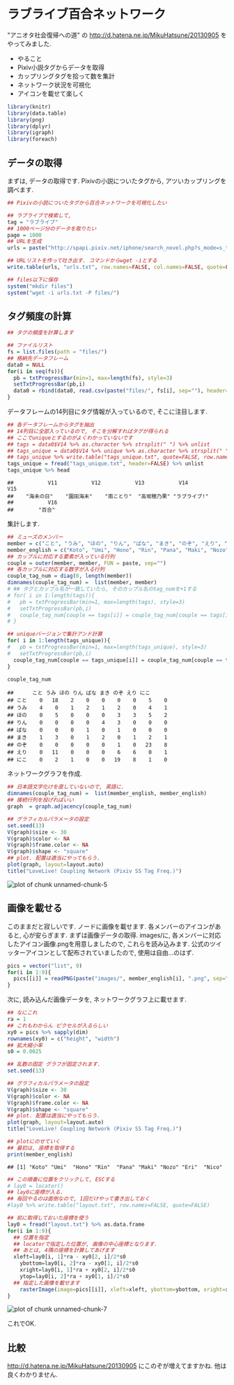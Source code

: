 ラブライブ百合ネットワーク
===
"アニオタ社会復帰への道" の 
http://d.hatena.ne.jp/MikuHatsune/20130905
をやってみました. 

* やること
 * Pixiv小説タグからデータを取得
 * カップリングタグを拾って数を集計
 * ネットワーク状況を可視化
 * アイコンを載せて楽しく


```r
library(knitr)
library(data.table)
library(png)
library(dplyr)
library(igraph)
library(foreach)
```

## データの取得
まずは, データの取得です. 
Pixivの小説についたタグから, アツいカップリングを調べます.

```r
## Pixivの小説についたタグから百合ネットワークを可視化したい

## ラブライブで検索して, 
tag = "ラブライブ"
## 1000ページ分のデータを取りたい
page = 1000
## URLを生成
urls = paste("http://spapi.pixiv.net/iphone/search_novel.php?s_mode=s_tag&p=", seq(page), "&word=", tag, sep="")

## URLリストを作って吐き出す. コマンドからwget -iとする
write.table(urls, "urls.txt", row.names=FALSE, col.names=FALSE, quote=FALSE)

## files以下に保存
system("mkdir files")
system("wget -i urls.txt -P files/")
```

## タグ頻度の計算

```r
## タグの頻度を計算します

## ファイルリスト
fs = list.files(path = "files/")
## 格納先データフレーム
data0 = NULL
for(i in seq(fs)){
  pb = txtProgressBar(min=1, max=length(fs), style=3)
  setTxtProgressBar(pb,i)
  data0 = rbind(data0, read.csv(paste("files/", fs[i], sep=""), header=FALSE))
}
```

データフレームの14列目にタグ情報が入っているので, そこに注目します.

```r
## 各データフレームからタグを抽出
## 14列目に全部入っているので, そこを分解すればタグが得られる
## ここでuniqueとするのがよくわかっていないです
## tags = data0$V14 %>% as.character %>% strsplit(" ") %>% unlist
## tags_unique = data0$V14 %>% unique %>% as.character %>% strsplit(" ") %>% unlist
## tags_unique %>% write.table("tags_unique.txt", quote=FALSE, row.names=FALSE, col.names=FALSE)
tags_unique = fread("tags_unique.txt", header=FALSE) %>% unlist
tags_unique %>% head
```

```
##           V11           V12           V13           V14           V15 
##    "海未の日"    "園田海未"    "南ことり"  "高坂穂乃果" "ラブライブ!" 
##           V16 
##        "百合"
```

集計します. 

```r
## ミューズのメンバー 
member = c("こと", "うみ", "ほの", "りん", "ぱな", "まき", "のぞ", "えり", "にこ")
member_english = c("Koto", "Umi", "Hono", "Rin", "Pana", "Maki", "Nozo", "Eri", "Nico")
## カップルに対応する要素が入っている行列
couple = outer(member, member, FUN = paste, sep="")
## 各カップルに対応する数字が入る行列
couple_tag_num = diag(0, length(member))
dimnames(couple_tag_num) =  list(member, member)
# ## タグとカップル名が一致していたら, そのカップル名のtag_numを+1する
# for( i in 1:length(tags)){
#   pb = txtProgressBar(min=1, max=length(tags), style=3)
#   setTxtProgressBar(pb,i)
#   couple_tag_num[couple == tags[i]] = couple_tag_num[couple == tags[i]] + 1
# }

## uniqueバージョンで集計アンド計算
for( i in 1:length(tags_unique)){
#   pb = txtProgressBar(min=1, max=length(tags_unique), style=3)
#   setTxtProgressBar(pb,i)
  couple_tag_num[couple == tags_unique[i]] = couple_tag_num[couple == tags_unique[i]] + 1
}

couple_tag_num
```

```
##      こと うみ ほの りん ぱな まき のぞ えり にこ
## こと    0   18    2    0    0    0    0    5    0
## うみ    4    0    1    2    1    2    0    4    1
## ほの    0    5    0    0    0    3    3    5    2
## りん    0    0    0    0    4    3    0    0    0
## ぱな    0    0    0    1    0    1    0    0    0
## まき    1    3    0    1    2    0    1    2    1
## のぞ    0    0    0    0    0    1    0   23    8
## えり    0   11    0    0    0    6    6    0    1
## にこ    0    2    1    0    0   19    8    1    0
```

ネットワークグラフを作成.

```r
## 日本語文字化けを直していないので, 英語に.
dimnames(couple_tag_num) =  list(member_english, member_english)
## 接続行列を投げればいい
graph  = graph.adjacency(couple_tag_num)

## グラフィカルパラメータの設定
set.seed(13)
V(graph)$size <- 30
V(graph)$color <- NA
V(graph)$frame.color <- NA
V(graph)$shape <- "square"
## plot. 配置は適当にやってもらう.
plot(graph, layout=layout.auto)
title("LoveLive! Coupling Network (Pixiv SS Tag Freq.)")
```

![plot of chunk unnamed-chunk-5](figure/unnamed-chunk-5.png) 

## 画像を載せる

このままだと寂しいです. ノードに画像を載せます. 
各メンバーのアイコンがあると, 心が安らぎます. 
まずは画像データの取得.
images/に, 各メンバーに対応したアイコン画像.pngを用意しましたので, これらを読み込みます.
公式のツイッターアイコンとして配布されていましたので, 使用は自由...のはず. 

```r
pics = vector("list", 9)
for(i in 1:9){
  pics[[i]] = readPNG(paste("images/", member_english[i], ".png", sep=""), native=TRUE)
}
```

次に, 読み込んだ画像データを, ネットワークグラフ上に載せます.

```r
## なにこれ
ra = 1 
## これもわからん ピクセルが入るらしい
xy0 = pics %>% sapply(dim)
rownames(xy0) = c("height", "width")
## 拡大縮小率
s0 = 0.0025

## 乱数の固定 グラフが固定されます. 
set.seed(13)

## グラフィカルパラメータの設定
V(graph)$size <- 30
V(graph)$color <- NA
V(graph)$frame.color <- NA
V(graph)$shape <- "square"
## plot. 配置は適当にやってもらう.
plot(graph, layout=layout.auto)
title("LoveLive! Coupling Network (Pixiv SS Tag Freq.)")

## plotにのせていく
## 最初は, 座標を取得する
print(member_english)
```

```
## [1] "Koto" "Umi"  "Hono" "Rin"  "Pana" "Maki" "Nozo" "Eri"  "Nico"
```

```r
## この順番に位置をクリックして, ESCする
# lay0 = locator()
## lay0に座標が入る. 
## 毎回やるのは面倒なので, 1回だけやって書き出しておく
#lay0 %>% write.table("layout.txt", row.names=FALSE, quote=FALSE)

## 前に取得しておいた座標を使う
lay0 = fread("layout.txt") %>% as.data.frame
for(i in 1:9){
  ## 位置を指定
  ## locatorで指定した位置が, 画像の中心座標となります.
  ## あとは, 4隅の座標を計算してあげます
  xleft=lay0[i, 1]*ra - xy0[2, i]/2*s0
	ybottom=lay0[i, 2]*ra - xy0[1, i]/2*s0
	xright=lay0[i, 1]*ra + xy0[2, i]/2*s0
	ytop=lay0[i, 2]*ra + xy0[1, i]/2*s0
  ## 指定した画像を載せます
	rasterImage(image=pics[[i]], xleft=xleft, ybottom=ybottom, xright=xright, ytop=ytop, xpd=TRUE)
}
```

![plot of chunk unnamed-chunk-7](figure/unnamed-chunk-7.png) 

これでOK.

## 比較
http://d.hatena.ne.jp/MikuHatsune/20130905
にこのぞが増えてますかね. 他は良くわかりません. 



